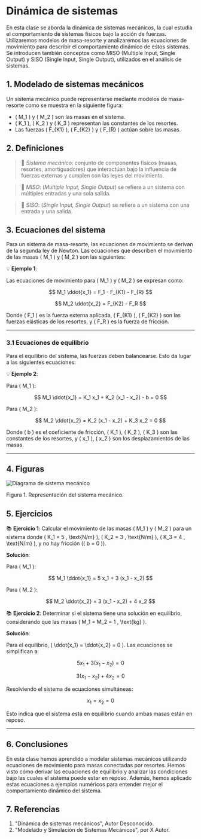 # Dinámica de sistemas

En esta clase se aborda la dinámica de sistemas mecánicos, la cual estudia el comportamiento de sistemas físicos bajo la acción de fuerzas. Utilizaremos modelos de masa-resorte y analizaremos las ecuaciones de movimiento para describir el comportamiento dinámico de estos sistemas. Se introducen también conceptos como MISO (Multiple Input, Single Output) y SISO (Single Input, Single Output), utilizados en el análisis de sistemas.

## 1. Modelado de sistemas mecánicos

Un sistema mecánico puede representarse mediante modelos de masa-resorte como se muestra en la siguiente figura:

- \( M_1 \) y \( M_2 \) son las masas en el sistema.
- \( K_1 \), \( K_2 \) y \( K_3 \) representan las constantes de los resortes.
- Las fuerzas \( F_{K1} \), \( F_{K2} \) y \( F_{R} \) actúan sobre las masas.

## 2. Definiciones

> 🔑 *Sistema mecánico*: conjunto de componentes físicos (masas, resortes, amortiguadores) que interactúan bajo la influencia de fuerzas externas y cumplen con las leyes del movimiento.

> 🔑 *MISO*: (*Multiple Input, Single Output*) se refiere a un sistema con múltiples entradas y una sola salida.

> 🔑 *SISO*: (*Single Input, Single Output*) se refiere a un sistema con una entrada y una salida.

## 3. Ecuaciones del sistema

Para un sistema de masa-resorte, las ecuaciones de movimiento se derivan de la segunda ley de Newton. Las ecuaciones que describen el movimiento de las masas \( M_1 \) y \( M_2 \) son las siguientes:

💡 **Ejemplo 1**:

Las ecuaciones de movimiento para \( M_1 \) y \( M_2 \) se expresan como:

$$
M_1 \ddot{x_1} = F_1 - F_{K1} - F_{R}
$$

$$
M_2 \ddot{x_2} = F_{K2} - F_R
$$

Donde \( F_1 \) es la fuerza externa aplicada, \( F_{K1} \), \( F_{K2} \) son las fuerzas elásticas de los resortes, y \( F_R \) es la fuerza de fricción.

---

### 3.1 Ecuaciones de equilibrio

Para el equilibrio del sistema, las fuerzas deben balancearse. Esto da lugar a las siguientes ecuaciones:

💡 **Ejemplo 2**:

Para \( M_1 \):

$$
M_1 \ddot{x_1} = K_1 x_1 + K_2 (x_1 - x_2) - b = 0
$$

Para \( M_2 \):

$$
M_2 \ddot{x_2} = K_2 (x_1 - x_2) + K_3 x_2 = 0
$$

Donde \( b \) es el coeficiente de fricción, \( K_1 \), \( K_2 \), \( K_3 \) son las constantes de los resortes, y \( x_1 \), \( x_2 \) son los desplazamientos de las masas.

---

## 4. Figuras

![Diagrama de sistema mecánico](../images/sistema_mecanico.png)

Figura 1. Representación del sistema mecánico.

## 5. Ejercicios

📚 **Ejercicio 1**: Calcular el movimiento de las masas \( M_1 \) y \( M_2 \) para un sistema donde \( K_1 = 5 \, \text{N/m} \), \( K_2 = 3 \, \text{N/m} \), \( K_3 = 4 \, \text{N/m} \), y no hay fricción (\( b = 0 \)).

**Solución**:

Para \( M_1 \):

$$
M_1 \ddot{x_1} = 5 x_1 + 3 (x_1 - x_2)
$$

Para \( M_2 \):

$$
M_2 \ddot{x_2} = 3 (x_1 - x_2) + 4 x_2
$$

📚 **Ejercicio 2**: Determinar si el sistema tiene una solución en equilibrio, considerando que las masas \( M_1 = M_2 = 1 \, \text{kg} \).

**Solución**:

Para el equilibrio, \( \ddot{x_1} = \ddot{x_2} = 0 \). Las ecuaciones se simplifican a:

$$
5 x_1 + 3 (x_1 - x_2) = 0
$$

$$
3 (x_1 - x_2) + 4 x_2 = 0
$$

Resolviendo el sistema de ecuaciones simultáneas:

$$
x_1 = x_2 = 0
$$

Esto indica que el sistema está en equilibrio cuando ambas masas están en reposo.

---

## 6. Conclusiones

En esta clase hemos aprendido a modelar sistemas mecánicos utilizando ecuaciones de movimiento para masas conectadas por resortes. Hemos visto cómo derivar las ecuaciones de equilibrio y analizar las condiciones bajo las cuales el sistema puede estar en reposo. Además, hemos aplicado estas ecuaciones a ejemplos numéricos para entender mejor el comportamiento dinámico del sistema.

## 7. Referencias

1. "Dinámica de sistemas mecánicos", Autor Desconocido.
2. "Modelado y Simulación de Sistemas Mecánicos", por X Autor.
